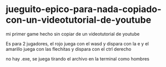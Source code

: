 # jueguito-epico-para-nada-copiado-con-un-videotutorial-de-youtube
mi primer game hecho sin copiar de un videotutorial de youtube

Es para 2 jugadores, el rojo juega con el wasd y dispara con la e y el amarillo juega con las flechitas y dispara con el ctrl derecho

no hay .exe, se juega tirando el archivo en la terminal como hombres
